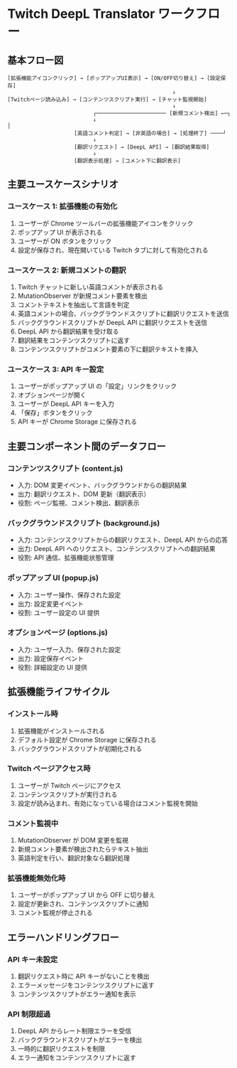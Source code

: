 # Twitch DeepL Translator ワークフロー

## 基本フロー図

```
[拡張機能アイコンクリック] → [ポップアップUI表示] → [ON/OFF切り替え] → [設定保存]
                                                    ↓
[Twitchページ読み込み] → [コンテンツスクリプト実行] → [チャット監視開始]
                                                    ↓
                           ┌────────────────────── [新規コメント検出] ←─┐
                           ↓                                           │
                     [英語コメント判定] → [非英語の場合] → [処理終了] ────┘
                           ↓
                     [翻訳リクエスト] → [DeepL API] → [翻訳結果取得]
                           ↓
                     [翻訳表示処理] → [コメント下に翻訳表示]
```

## 主要ユースケースシナリオ

### ユースケース 1: 拡張機能の有効化

1. ユーザーが Chrome ツールバーの拡張機能アイコンをクリック
2. ポップアップ UI が表示される
3. ユーザーが ON ボタンをクリック
4. 設定が保存され、現在開いている Twitch タブに対して有効化される

### ユースケース 2: 新規コメントの翻訳

1. Twitch チャットに新しい英語コメントが表示される
2. MutationObserver が新規コメント要素を検出
3. コメントテキストを抽出して言語を判定
4. 英語コメントの場合、バックグラウンドスクリプトに翻訳リクエストを送信
5. バックグラウンドスクリプトが DeepL API に翻訳リクエストを送信
6. DeepL API から翻訳結果を受け取る
7. 翻訳結果をコンテンツスクリプトに返す
8. コンテンツスクリプトがコメント要素の下に翻訳テキストを挿入

### ユースケース 3: API キー設定

1. ユーザーがポップアップ UI の「設定」リンクをクリック
2. オプションページが開く
3. ユーザーが DeepL API キーを入力
4. 「保存」ボタンをクリック
5. API キーが Chrome Storage に保存される

## 主要コンポーネント間のデータフロー

### コンテンツスクリプト (content.js)

- 入力: DOM 変更イベント、バックグラウンドからの翻訳結果
- 出力: 翻訳リクエスト、DOM 更新（翻訳表示）
- 役割: ページ監視、コメント検出、翻訳表示

### バックグラウンドスクリプト (background.js)

- 入力: コンテンツスクリプトからの翻訳リクエスト、DeepL API からの応答
- 出力: DeepL API へのリクエスト、コンテンツスクリプトへの翻訳結果
- 役割: API 通信、拡張機能状態管理

### ポップアップ UI (popup.js)

- 入力: ユーザー操作、保存された設定
- 出力: 設定変更イベント
- 役割: ユーザー設定の UI 提供

### オプションページ (options.js)

- 入力: ユーザー入力、保存された設定
- 出力: 設定保存イベント
- 役割: 詳細設定の UI 提供

## 拡張機能ライフサイクル

### インストール時

1. 拡張機能がインストールされる
2. デフォルト設定が Chrome Storage に保存される
3. バックグラウンドスクリプトが初期化される

### Twitch ページアクセス時

1. ユーザーが Twitch ページにアクセス
2. コンテンツスクリプトが実行される
3. 設定が読み込まれ、有効になっている場合はコメント監視を開始

### コメント監視中

1. MutationObserver が DOM 変更を監視
2. 新規コメント要素が検出されたらテキスト抽出
3. 英語判定を行い、翻訳対象なら翻訳処理

### 拡張機能無効化時

1. ユーザーがポップアップ UI から OFF に切り替え
2. 設定が更新され、コンテンツスクリプトに通知
3. コメント監視が停止される

## エラーハンドリングフロー

### API キー未設定

1. 翻訳リクエスト時に API キーがないことを検出
2. エラーメッセージをコンテンツスクリプトに返す
3. コンテンツスクリプトがエラー通知を表示

### API 制限超過

1. DeepL API からレート制限エラーを受信
2. バックグラウンドスクリプトがエラーを検出
3. 一時的に翻訳リクエストを制限
4. エラー通知をコンテンツスクリプトに返す
